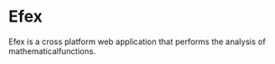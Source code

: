 # Efex
Efex is a cross platform web application that performs the analysis of  mathematicalfunctions.
